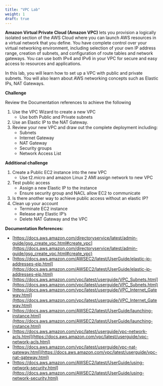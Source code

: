 ```yaml
---
title: "VPC Lab"
weight: 1
draft: true
---
```


**Amazon Virtual Private Cloud (Amazon VPC)** lets you provision a logically
isolated section of the AWS Cloud where you can launch AWS resources in
a virtual network that you define. You have complete control over your
virtual networking environment, including selection of your own IP
address range, creation of subnets, and configuration of route tables
and network gateways. You can use both IPv4 and IPv6 in your VPC for
secure and easy access to resources and applications. 

In this lab, you will learn how to set up a VPC with public and private
subnets. You will also learn about AWS networking concepts such as
Elastic IPs, NAT Gateways.

**Challenge**

Review the Documentation references to achieve the following

1. Use the VPC Wizard to create a new VPC
	* Use both Public and Private subnets
2. Use an Elastic IP to the NAT Gateway.
3. Review your new VPC and draw out the complete deployment including:
	* Subnets
	* Internet Gateway
	* NAT Gateway
	* Security groups
	* Network Access List

**Additional challenge**

1. Create a Public EC2 instance into the new VPC
	* Use t2.micro and amazon Linux 2 AMI assign network to new VPC
2. Test public access
	* Assign a new Elastic IP to the instance
	* Ensure security group and NACL allow EC2 to communicate
3. Is there another way to achieve public access without an elastic IP?
4. Clean up your account
	* Terminate EC2 instance
	* Release any Elastic IP’s
	* Delete NAT Gateway and the VPC

**Documentation References:**

* [https://docs.aws.amazon.com/directoryservice/latest/admin-guide/gsg_create_vpc.html#create_vpc](https://docs.aws.amazon.com/directoryservice/latest/admin-guide/gsg_create_vpc.html#create_vpc)
* [https://docs.aws.amazon.com/AWSEC2/latest/UserGuide/elastic-ip-addresses-eip.html](https://docs.aws.amazon.com/AWSEC2/latest/UserGuide/elastic-ip-addresses-eip.html)
* [https://docs.aws.amazon.com/vpc/latest/userguide/VPC_Subnets.html](https://docs.aws.amazon.com/vpc/latest/userguide/VPC_Subnets.html)
* [https://docs.aws.amazon.com/vpc/latest/userguide/VPC_Internet_Gateway.html](https://docs.aws.amazon.com/vpc/latest/userguide/VPC_Internet_Gateway.html)
* [https://docs.aws.amazon.com/AWSEC2/latest/UserGuide/launching-instance.html](https://docs.aws.amazon.com/AWSEC2/latest/UserGuide/launching-instance.html)
* [https://docs.aws.amazon.com/vpc/latest/userguide/vpc-network-acls.html](https://docs.aws.amazon.com/vpc/latest/userguide/vpc-network-acls.html)
* [https://docs.aws.amazon.com/vpc/latest/userguide/vpc-nat-gateway.html](https://docs.aws.amazon.com/vpc/latest/userguide/vpc-nat-gateway.html)
* [https://docs.aws.amazon.com/AWSEC2/latest/UserGuide/using-network-security.html](https://docs.aws.amazon.com/AWSEC2/latest/UserGuide/using-network-security.html)
